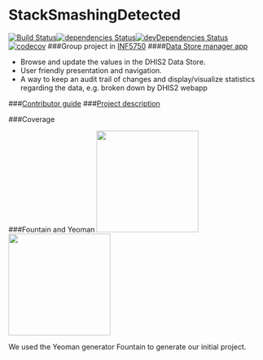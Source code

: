 # StackSmashingDetected
[![Build Status](https://travis-ci.org/Eskalol/StackSmashingDetected.svg?branch=master)](https://travis-ci.org/Eskalol/StackSmashingDetected)[![dependencies Status](https://david-dm.org/Eskalol/StackSmashingDetected/status.svg)](https://david-dm.org/Eskalol/StackSmashingDetected)[![devDependencies Status](https://david-dm.org/Eskalol/StackSmashingDetected/dev-status.svg)](https://david-dm.org/Eskalol/StackSmashingDetected?type=dev)[![codecov](https://codecov.io/gh/Eskalol/StackSmashingDetected/branch/master/graph/badge.svg)](https://codecov.io/gh/Eskalol/StackSmashingDetected)
###Group project in [INF5750](https://www.uio.no/studier/emner/matnat/ifi/INF5750/)
####[Data Store manager app](https://dhis2.github.io/dhis2-docs/master/en/developer/html/webapi_data_store.html)
- Browse and update the values in the DHIS2 Data Store. 
- User friendly presentation and navigation.
- A way to keep an audit trail of changes and display/visualize statistics regarding the data, e.g. broken down by DHIS2 webapp

###[Contributor guide](https://github.com/Eskalol/StackSmashingDetected/blob/master/not_for_deploy/contrib.md)
###[Project description](https://github.com/Eskalol/StackSmashingDetected/blob/master/not_for_deploy/project.md)

###Coverage
<object data="https://codecov.io/gh/Eskalol/StackSmashingDetected/branch/master/graphs/sunburst.svg" type="image/svg+xml"></object>


###Fountain and Yeoman
[<img src="http://fountainjs.io/assets/imgs/artworks/fountainjs-logo6-machine.png" width="200">](http://fountainjs.io/)[<img src="http://blog.teamtreehouse.com/wp-content/uploads/2014/01/yeoman-logo.png" width="200">](http://yeoman.io/)

We used the Yeoman generator Fountain to generate our initial project.

